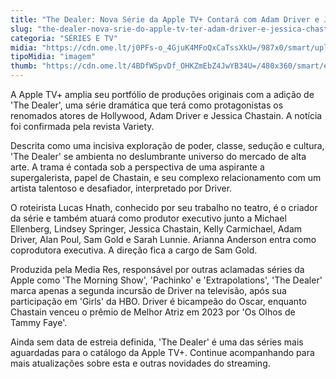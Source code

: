 ```yaml
---
title: "The Dealer: Nova Série da Apple TV+ Contará com Adam Driver e Jessica Chastain"
slug: "the-dealer-nova-srie-do-apple-tv-ter-adam-driver-e-jessica-chastain"
categoria: "SÉRIES E TV"
midia: "https://cdn.ome.lt/j0PFs-o_4GjuK4MFoQxCaTssXkU=/987x0/smart/uploads/conteudo/fotos/OMELETE_CAPA_-_2025-03-25T131227.273.png"
tipoMidia: "imagem"
thumb: "https://cdn.ome.lt/4BDfWSpvDf_OHKZmEbZ4JwYB34U=/480x360/smart/extras/conteudos/omelete_THUMB_-_2025-03-25T131150.928.png"
---
```


A Apple TV+ amplia seu portfólio de produções originais com a adição de 'The Dealer', uma série dramática que terá como protagonistas os renomados atores de Hollywood, Adam Driver e Jessica Chastain. A notícia foi confirmada pela revista Variety.

Descrita como uma incisiva exploração de poder, classe, sedução e cultura, 'The Dealer' se ambienta no deslumbrante universo do mercado de alta arte. A trama é contada sob a perspectiva de uma aspirante a supergalerista, papel de Chastain, e seu complexo relacionamento com um artista talentoso e desafiador, interpretado por Driver.

O roteirista Lucas Hnath, conhecido por seu trabalho no teatro, é o criador da série e também atuará como produtor executivo junto a Michael Ellenberg, Lindsey Springer, Jessica Chastain, Kelly Carmichael, Adam Driver, Alan Poul, Sam Gold e Sarah Lunnie. Arianna Anderson entra como coprodutora executiva. A direção fica a cargo de Sam Gold.

Produzida pela Media Res, responsável por outras aclamadas séries da Apple como 'The Morning Show', 'Pachinko' e 'Extrapolations', 'The Dealer' marca apenas a segunda incursão de Driver na televisão, após sua participação em 'Girls' da HBO. Driver é bicampeão do Oscar, enquanto Chastain venceu o prêmio de Melhor Atriz em 2023 por 'Os Olhos de Tammy Faye'.

Ainda sem data de estreia definida, 'The Dealer' é uma das séries mais aguardadas para o catálogo da Apple TV+. Continue acompanhando para mais atualizações sobre esta e outras novidades do streaming.